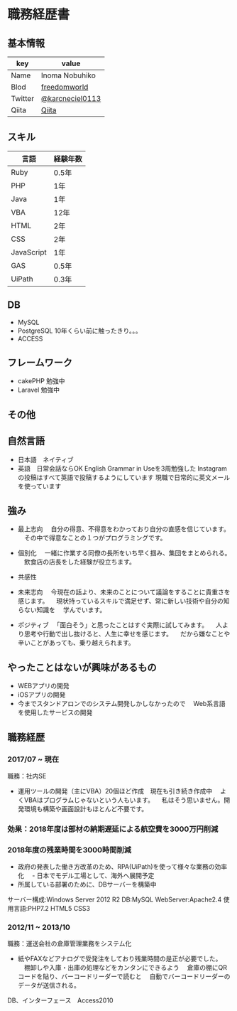 # 職務経歴書

## 基本情報

|key|value|
|---|-----|
|Name|Inoma Nobuhiko|
|Blod|[freedomworld](https://freedomworld.jp/)|
|Twitter|[@karcneciel0113](https://twitter.com/karcenciel0113)|
|Qiita|[Qiita](https://qiita.com/karcenciel0113)|



## スキル
|言語|経験年数|
|---|----|
|Ruby|0.5年|
|PHP|1年| 
|Java|1年|
|VBA|12年|
|HTML|2年|
|CSS|2年|
|JavaScript|1年|
|GAS|0.5年|
|UiPath|0.3年|


## DB
- MySQL
- PostgreSQL 10年くらい前に触ったきり。。。
- ACCESS


## フレームワーク
- cakePHP 勉強中
- Laravel 勉強中

## その他


## 自然言語
- 日本語　ネイティブ
- 英語　日常会話ならOK
English Grammar in Useを3周勉強した
Instagramの投稿はすべて英語で投稿するようにしています
現職で日常的に英文メールを使っています


## 強み
- 最上志向
　自分の得意、不得意をわかっており自分の直感を信じています。
　その中で得意なことの１つがプログラミングです。　
　
- 個別化 
　一緒に作業する同僚の長所をいち早く掴み、集団をまとめられる。
　飲食店の店長をした経験が役立ちます。

- 共感性
- 未来志向
　今現在の話より、未来のことについて議論をすることに貴重さを感じます。
　現状持っているスキルで満足せず、常に新しい技術や自分の知らない知識を
　学んでいます。
- ポジティブ
　「面白そう」と思ったことはすぐ実際に試してみます。
　人より思考や行動で出し抜けると、人生に幸せを感じます。
　だから嫌なことや辛いことがあっても、乗り越えられます。

 

## やったことはないが興味があるもの
- WEBアプリの開発
- iOSアプリの開発
- 今までスタンドアロンでのシステム開発しかしなかったので
　Web系言語を使用したサービスの開発


## 職務経歴

### 2017/07 ~ 現在

職務：社内SE

- 運用ツールの開発（主にVBA）20個ほど作成　現在も引き続き作成中
　よくVBAはプログラムじゃないという人もいます。
　私はそう思いません。開発環境も構築や画面設計もほとんど不要です。
　
### 効果：2018年度は部材の納期遅延による航空費を3000万円削減
### 2018年度の残業時間を3000時間削減

- 政府の発表した働き方改革のため、RPA(UiPath)を使って様々な業務の効率化
　- 日本でモデル工場として、海外へ展開予定
- 所属している部署のために、DBサーバーを構築中　

サーバー構成:Windows Server 2012 R2
DB:MySQL
WebServer:Apache2.4
使用言語:PHP7.2 HTML5 CSS3




### 2012/11 ~ 2013/10 

職務：運送会社の倉庫管理業務をシステム化

- 紙やFAXなどアナログで受発注をしており残業時間の是正が必要でした。
　棚卸しや入庫・出庫の処理などをカンタンにできるよう
　倉庫の棚にQRコードを貼り、バーコードリーダーで読むと
　自動でバーコードリーダーのデータが送信される。

DB、インターフェース　Access2010






 
